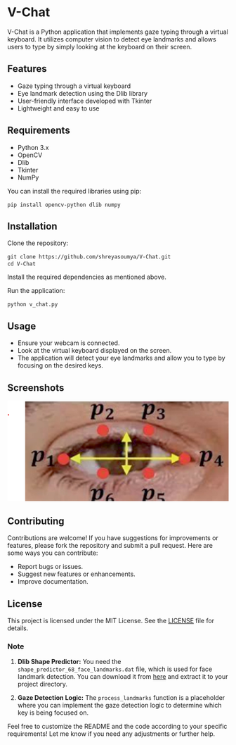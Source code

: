 # V-Chat

V-Chat is a Python application that implements gaze typing through a virtual keyboard. It utilizes computer vision to detect eye landmarks and allows users to type by simply looking at the keyboard on their screen.

## Features

- Gaze typing through a virtual keyboard
- Eye landmark detection using the Dlib library
- User-friendly interface developed with Tkinter
- Lightweight and easy to use

## Requirements

- Python 3.x
- OpenCV
- Dlib
- Tkinter
- NumPy

You can install the required libraries using pip:


    pip install opencv-python dlib numpy
## Installation
Clone the repository:

    git clone https://github.com/shreyasoumya/V-Chat.git
    cd V-Chat
Install the required dependencies as mentioned above.

Run the application:

    python v_chat.py

## Usage 
- Ensure your webcam is connected.
- Look at the virtual keyboard displayed on the screen.
- The application will detect your eye landmarks and allow you to type by focusing on the desired keys.

## Screenshots

![V-Chat Screenshot](images/v_chat_screenshot.png)

## Contributing

Contributions are welcome! If you have suggestions for improvements or features, please fork the repository and submit a pull request. Here are some ways you can contribute:
- Report bugs or issues.
- Suggest new features or enhancements.
- Improve documentation.

## License

This project is licensed under the MIT License. See the [LICENSE](LICENSE) file for details.


### Note
1. **Dlib Shape Predictor:** You need the `shape_predictor_68_face_landmarks.dat` file, which is used for face landmark detection. You can download it from [here](http://dlib.net/files/shape_predictor_68_face_landmarks.dat.bz2) and extract it to your project directory.

2. **Gaze Detection Logic:** The `process_landmarks` function is a placeholder where you can implement the gaze detection logic to determine which key is being focused on.

Feel free to customize the README and the code according to your specific requirements! Let me know if you need any adjustments or further help.








